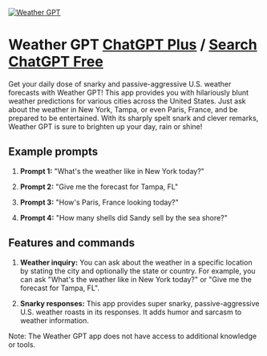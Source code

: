 
[![Weather GPT](https://files.oaiusercontent.com/file-sygBoBHcLvSnpsEm3YBXAzYe?se=2123-10-17T20%3A44%3A27Z&sp=r&sv=2021-08-06&sr=b&rscc=max-age%3D31536000%2C%20immutable&rscd=attachment%3B%20filename%3D69a186ae-b343-4bd2-b837-519bdf8224d0.png&sig=lBT5MFBYGsx%2BEiiibUkUbMNxKLUOqbD6EhB/Xu8m0pw%3D)](https://chat.openai.com/g/g-1X1g0iFO4-weather-gpt)

# Weather GPT [ChatGPT Plus](https://chat.openai.com/g/g-1X1g0iFO4-weather-gpt) / [Search ChatGPT Free](https://gptcall.net/index.html#/?search=Weather%20GPT)

Get your daily dose of snarky and passive-aggressive U.S. weather forecasts with Weather GPT! This app provides you with hilariously blunt weather predictions for various cities across the United States. Just ask about the weather in New York, Tampa, or even Paris, France, and be prepared to be entertained. With its sharply spelt snark and clever remarks, Weather GPT is sure to brighten up your day, rain or shine!

## Example prompts

1. **Prompt 1:** "What's the weather like in New York today?"

2. **Prompt 2:** "Give me the forecast for Tampa, FL"

3. **Prompt 3:** "How's Paris, France looking today?"

4. **Prompt 4:** "How many shells did Sandy sell by the sea shore?"

## Features and commands

1. **Weather inquiry:** You can ask about the weather in a specific location by stating the city and optionally the state or country. For example, you can ask "What's the weather like in New York today?" or "Give me the forecast for Tampa, FL".

2. **Snarky responses:** This app provides super snarky, passive-aggressive U.S. weather roasts in its responses. It adds humor and sarcasm to weather information.

Note: The Weather GPT app does not have access to additional knowledge or tools.


